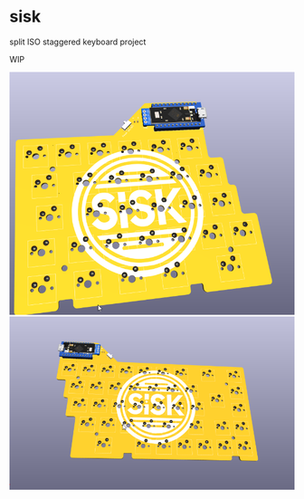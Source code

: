 # sisk


split ISO staggered keyboard project 

WIP


![sisk](/pics/left_sisk_3d.png) ![sisk](/pics/right_sisk_3d.png)

